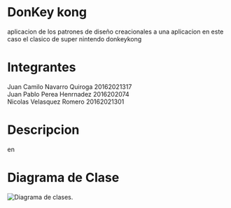 # DonKey kong
aplicacion de los patrones de diseño creacionales a una aplicacion en este caso el clasico de super nintendo donkeykong

# Integrantes
Juan Camilo Navarro Quiroga 20162021317 <br />
Juan Pablo Perea Henrnadez 2016202074 <br />
Nicolas Velasquez Romero 20162021301 <br />

# Descripcion
en

# Diagrama de Clase 
![Diagrama de clases](Original.png).




